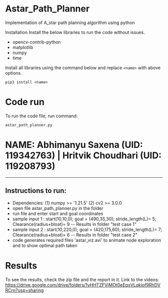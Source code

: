 # Astar_Path_Planner
Implementation of A_star path planning algorithm using python

Installation
Install the below libraries to run the code without issues.
- opencv-contrib-python
- matplotlib
- numpy
- time

Install all libraries using the command below and replace `<name>` with above options.
```
pip3 install <name>
```
# Code run
To run the code file, run command:
```
astar_path_planner.py
```

# NAME: Abhimanyu Saxena (UID: 119342763) | Hritvik Choudhari (UID: 119208793)
--------------------------------
## Instructions to run:

- Dependencies: (1) numpy >= '1.21.5' 	(2) cv2 >= 3.0.0  
- open file astar_path_planner.py in the folder  
- run file and enter start and goal coordinates  
- sample input 1 : start(10,10,0); goal = (490,35,30); stride_length(L)= 5; Clearance(radius+bloat)= 9 -- Results in folder "test case 1"  
- sample input 2 : start(10,220,0); goal = (420,175,60); stride_length(L)= 7; Clearance(radius+bloat)= 6  -- Results in folder "test case 2"  
- code generates required files 'astar_viz.avi' to animate node exploration and to show optimal path taken  

# Results
To see the results, check  the zip file and the report in it. 
Link to the videos: https://drive.google.com/drive/folders/1yHHTZFViMOt0eEqxVLqkiof9RhDVRCrn?usp=sharing


